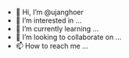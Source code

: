 - 👋 Hi, I’m @ujanghoer
- 👀 I’m interested in ...
- 🌱 I’m currently learning ...
- 💞️ I’m looking to collaborate on ...
- 📫 How to reach me ...

<!---
ujanghoer/ujanghoer is a ✨ special ✨ repository because its `README.md` (this file) appears on your GitHub profile.
You can click the Preview link to take a look at your changes.
--->
